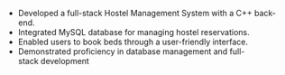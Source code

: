 * Developed a full-stack Hostel Management System with a C++ back-end.
* Integrated MySQL database for managing hostel reservations.
* Enabled users to book beds through a user-friendly interface.
* Demonstrated proficiency in database management and full-stack development

